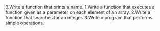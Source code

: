 0.Write a function that prints a name.
1.Write a function that executes a function given as a parameter on each element of an array.
2.Write a function that searches for an integer.
3.Write a program that performs simple operations.
